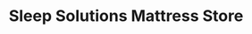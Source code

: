 ---
title: "Sleep Solutions Mattress Store"
url: /aurora/sleep-solutions-mattress-store/
shop: Betten
---